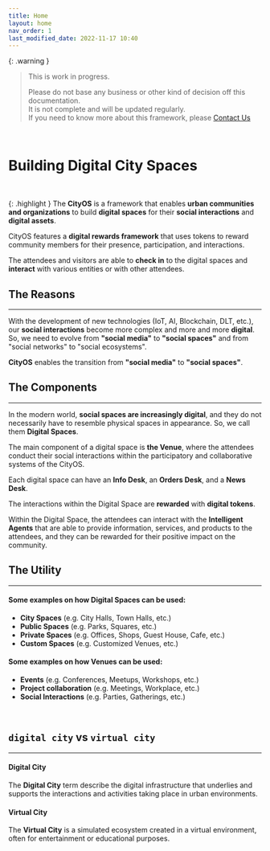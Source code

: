 ```yaml
---
title: Home
layout: home
nav_order: 1
last_modified_date: 2022-11-17 10:40
---
```


{: .warning }
>This is work in progress.
>
>Please do not base any business or other kind of decision off this documentation.   
>It is not complete and will be updated regularly.  
>If you need to know more about this framework, please [Contact Us]

&nbsp;

# Building Digital City Spaces

&nbsp;


{: .highlight }
The **CityOS** is a framework that enables **urban communities and organizations** to build **digital spaces** for their **social interactions** and **digital assets**.

CityOS features a **digital rewards framework** that uses tokens to reward community members for their presence, participation, and interactions.

The attendees and visitors are able to **check in** to the digital spaces and **interact** with various entities or with other attendees.

## The Reasons

----------------

With the development of new technologies (IoT, AI, Blockchain, DLT, etc.), our **social interactions** become more complex and more and more **digital**. 
So, we need to evolve from **"social media"** to **"social spaces"** and from "social networks" to "social ecosystems".

**CityOS** enables the transition from **"social media"** to **"social spaces"**.

## The Components

----------------

In the modern world, **social spaces are increasingly digital**, and they do not necessarily have to resemble physical spaces in appearance. So, we call them **Digital Spaces**.

The main component of a digital space is **the Venue**, where the attendees conduct their social interactions within the participatory and collaborative systems of the CityOS.    

Each digital space can have an **Info Desk**, an **Orders Desk**, and a **News Desk**.

The interactions within the Digital Space are **rewarded** with **digital tokens**.

Within the Digital Space, the attendees can interact with the **Intelligent Agents** that are able to provide information, services, and products to the attendees, and they can be rewarded for their positive impact on the community.


## The Utility

----------------

#### Some examples on how **Digital Spaces** can be used:

- **City Spaces** (e.g. City Halls, Town Halls, etc.)
- **Public Spaces** (e.g. Parks, Squares, etc.)
- **Private Spaces** (e.g. Offices, Shops, Guest House, Cafe, etc.)
- **Custom Spaces** (e.g. Customized Venues, etc.)



#### Some examples on how **Venues** can be used:

- **Events** (e.g. Conferences, Meetups, Workshops, etc.)
- **Project collaboration** (e.g. Meetings, Workplace, etc.)
- **Social Interactions** (e.g. Parties, Gatherings, etc.)

&nbsp;

## `digital city` vs `virtual city`

------------------

#### Digital City

The **Digital City** term describe the digital infrastructure that underlies and supports the interactions and activities taking place in urban environments.

#### Virtual City

The **Virtual City** is a simulated ecosystem created in a virtual environment, often for entertainment or educational purposes.

[Contact Us]: /pages/contact.html "Contact Us"
